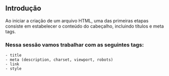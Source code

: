 ## Introdução

Ao iniciar a criação de um arquivo HTML, uma das primeiras etapas consiste em estabelecer o conteúdo do cabeçalho, incluindo títulos e meta tags.

### Nessa sessão vamos trabalhar com as seguintes tags:
    - title
    - meta (description, charset, viewport, robots)
    - link 
    - style


